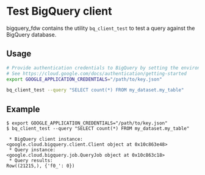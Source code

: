 # Test BigQuery client

bigquery_fdw contains the utility `bq_client_test` to test a query against the BigQuery database.

## Usage

```bash
# Provide authentication credentials to BigQuery by setting the environment variable GOOGLE_APPLICATION_CREDENTIALS
# See https://cloud.google.com/docs/authentication/getting-started
export GOOGLE_APPLICATION_CREDENTIALS="/path/to/key.json"

bq_client_test --query "SELECT count(*) FROM my_dataset.my_table"
```

## Example

```
$ export GOOGLE_APPLICATION_CREDENTIALS="/path/to/key.json"
$ bq_client_test --query "SELECT count(*) FROM my_dataset.my_table"

 * BigQuery client instance:
<google.cloud.bigquery.client.Client object at 0x10c863e48>
 * Query instance:
<google.cloud.bigquery.job.QueryJob object at 0x10c863c18>
 * Query results:
Row((21215,), {'f0_': 0})
```
